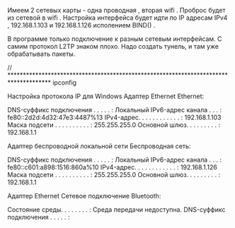 Имеем 2 сетевых карты - одна проводная , вторая wifi . Проброс будет из сетевой в wifi .
Настройка интерфейса будет идти по IP адресам IPv4 , 192.168.1.103 и 192.168.1.126 исполением BIND() . 

В программе только подключение к разным сетевым интерфейсам. C cамим протокол L2TP знаком плохо. 
Надо создать тунель, и там уже обрабатывать пакеты.  

// *************************************************************************************
ipconfig

Настройка протокола IP для Windows
Адаптер Ethernet Ethernet:

   DNS-суффикс подключения . . . . . :
   Локальный IPv6-адрес канала . . . : fe80::2d2d:4d32:47e3:4487%13
   IPv4-адрес. . . . . . . . . . . . : 192.168.1.103
   Маска подсети . . . . . . . . . . : 255.255.255.0
   Основной шлюз. . . . . . . . . : 192.168.1.1

Адаптер беспроводной локальной сети Беспроводная сеть:

   DNS-суффикс подключения . . . . . :
   Локальный IPv6-адрес канала . . . : fe80::c601:a898:1516:860a%10
   IPv4-адрес. . . . . . . . . . . . : 192.168.1.126
   Маска подсети . . . . . . . . . . : 255.255.255.0
   Основной шлюз. . . . . . . . . : 192.168.1.1

Адаптер Ethernet Сетевое подключение Bluetooth:

   Состояние среды. . . . . . . . : Среда передачи недоступна.
   DNS-суффикс подключения . . . . . :
